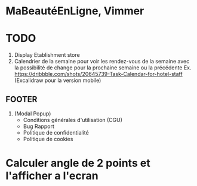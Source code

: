 # MaBeautéEnLigne, Vimmer

# TODO

1. Display Etablishment store
2. Calendrier de la semaine pour voir les rendez-vous de la semaine avec la possibilité de change pour la prochaine semaine ou la précédente 
Ex. https://dribbble.com/shots/20645739-Task-Calendar-for-hotel-staff (Excalidraw pour la version mobile)


## FOOTER

1. (Modal Popup) 
    - Conditions générales d'utilisation (CGU)
    - Bug Rapport
    - Politique de confidentialité
    - Politique de cookies


# Calculer angle de 2 points et l'afficher a l'ecran

